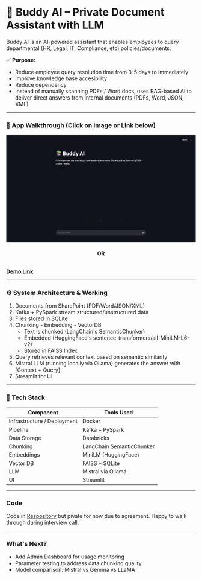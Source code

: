 # 🧠 Buddy AI – Private Document Assistant with LLM

Buddy AI is an AI-powered assistant that enables employees to query departmental (HR, Legal, IT, Compliance, etc) policies/documents.

✅ **Purpose:**
  - Reduce employee query resolution time from 3-5 days to immediately
  - Improve knowledge base accesibility
  - Reduce dependency
  - Instead of manually scanning PDFs / Word docs, uses RAG-based AI to deliver direct answers from internal documents (PDFs, Word, JSON, XML)
    
-----

### 🎥 App Walkthrough (Click on image or Link below)

<div align="center">
  <a href="https://github.com/Devarsh26/rag-app/releases/tag/v1_app">
    <img src="Thumbnail.png" width="700"/>
  </a>
  <br><br>
  <b>OR</b>
  <br><br>
</div>

**[Demo Link](https://github.com/Devarsh26/rag-app/releases/tag/v1_app)**

-----

### ⚙️ System Architecture & Working

1. Documents from SharePoint (PDF/Word/JSON/XML)
2. Kafka + PySpark stream structured/unstructured data
3. Files stored in SQLite
4. Chunking - Embedding - VectorDB
   - Text is chunked (LangChain's SemanticChunker)
   - Embedded (HuggingFace's sentence-transformers/all-MiniLM-L6-v2)
   - Stored in FAISS Index
6. Query retrieves relevant context based on semantic similarity
7. Mistral LLM (running locally via Ollama) generates the answer with [Context + Query]
8. Streamlit for UI

-----

### 🧰 Tech Stack

| Component                   | Tools Used                         |
|-----------------------------|------------------------------------|
| Infrastructure / Deployment | Docker                             |
| Pipeline                    | Kafka + PySpark                    |
| Data Storage                | Databricks                         |
| Chunking                    | LangChain SemanticChunker          |
| Embeddings                  | MiniLM (HuggingFace)               |
| Vector DB                   | FAISS + SQLite                     |
| LLM                         | Mistral via Ollama                 |
| UI                          | Streamlit                          |

-----

### Code

Code in [Respository](https://github.com/Devarsh26/rag-based-knowledge-retrieval) but pivate for now due to agreement. Happy to walk through during interview call.

-----

### What's Next?
 
 - Add Admin Dashboard for usage monitoring
 - Parameter testing to address data chunking quality
 - Model comparison: Mistral vs Gemma vs LLaMA
